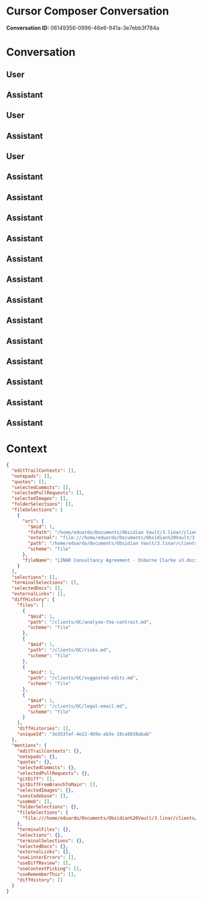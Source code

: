 # Cursor Composer Conversation

**Conversation ID:** 06149356-0996-46e6-941a-3e7ebb3f784a

# Conversation

## User



## Assistant



## User



## Assistant



## User



## Assistant



## Assistant



## Assistant



## Assistant



## Assistant



## Assistant



## Assistant



## Assistant



## Assistant



## Assistant



## Assistant



## Assistant



## Assistant



# Context

```json
{
  "editTrailContexts": [],
  "notepads": [],
  "quotes": [],
  "selectedCommits": [],
  "selectedPullRequests": [],
  "selectedImages": [],
  "folderSelections": [],
  "fileSelections": [
    {
      "uri": {
        "$mid": 1,
        "fsPath": "/home/eduardo/Documents/Obsidian Vault/3.linar/clients/OC/LINAR Consultancy Agreement - Osborne Clarke v3.docx",
        "external": "file:///home/eduardo/Documents/Obsidian%20Vault/3.linar/clients/OC/LINAR%20Consultancy%20Agreement%20-%20Osborne%20Clarke%20v3.docx",
        "path": "/home/eduardo/Documents/Obsidian Vault/3.linar/clients/OC/LINAR Consultancy Agreement - Osborne Clarke v3.docx",
        "scheme": "file"
      },
      "fileName": "LINAR Consultancy Agreement - Osborne Clarke v3.docx"
    }
  ],
  "selections": [],
  "terminalSelections": [],
  "selectedDocs": [],
  "externalLinks": [],
  "diffHistory": {
    "files": [
      {
        "$mid": 1,
        "path": "/clients/OC/analyse-the-contract.md",
        "scheme": "file"
      },
      {
        "$mid": 1,
        "path": "/clients/OC/risks.md",
        "scheme": "file"
      },
      {
        "$mid": 1,
        "path": "/clients/OC/suggested-edits.md",
        "scheme": "file"
      },
      {
        "$mid": 1,
        "path": "/clients/OC/legal-email.md",
        "scheme": "file"
      }
    ],
    "diffHistories": [],
    "uniqueId": "3e353faf-4e22-4b9a-ab3e-18ca8838abab"
  },
  "mentions": {
    "editTrailContexts": {},
    "notepads": {},
    "quotes": {},
    "selectedCommits": {},
    "selectedPullRequests": {},
    "gitDiff": [],
    "gitDiffFromBranchToMain": [],
    "selectedImages": {},
    "usesCodebase": [],
    "useWeb": [],
    "folderSelections": {},
    "fileSelections": {
      "file:///home/eduardo/Documents/Obsidian%20Vault/3.linar/clients/OC/analyse-the-contract.md": []
    },
    "terminalFiles": {},
    "selections": {},
    "terminalSelections": {},
    "selectedDocs": {},
    "externalLinks": {},
    "useLinterErrors": [],
    "useDiffReview": [],
    "useContextPicking": [],
    "useRememberThis": [],
    "diffHistory": []
  }
}
```

